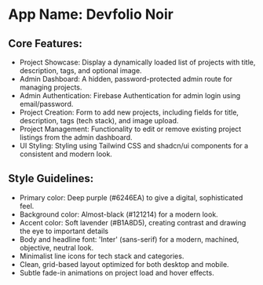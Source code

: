 # **App Name**: Devfolio Noir

## Core Features:

- Project Showcase: Display a dynamically loaded list of projects with title, description, tags, and optional image.
- Admin Dashboard: A hidden, password-protected admin route for managing projects.
- Admin Authentication: Firebase Authentication for admin login using email/password.
- Project Creation: Form to add new projects, including fields for title, description, tags (tech stack), and image upload.
- Project Management: Functionality to edit or remove existing project listings from the admin dashboard.
- UI Styling: Styling using Tailwind CSS and shadcn/ui components for a consistent and modern look.

## Style Guidelines:

- Primary color: Deep purple (#6246EA) to give a digital, sophisticated feel.
- Background color: Almost-black (#121214) for a modern look.
- Accent color: Soft lavender (#B1A8D5), creating contrast and drawing the eye to important details
- Body and headline font: 'Inter' (sans-serif) for a modern, machined, objective, neutral look.
- Minimalist line icons for tech stack and categories.
- Clean, grid-based layout optimized for both desktop and mobile.
- Subtle fade-in animations on project load and hover effects.